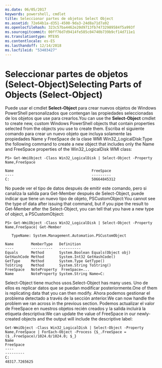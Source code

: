 ```yaml
---
ms.date: 06/05/2017
keywords: powershell, cmdlet
title: Seleccionar partes de objetos Select Object
ms.assetid: 72e64b1a-d351-4500-9da3-24d8a71d7a92
ms.openlocfilehash: 323c57ba4462e20d9713fb74732989584f5a993f
ms.sourcegitcommit: 00ff76d7d9414fe585c04740b739b9cf14d711e1
ms.translationtype: MTE95
ms.contentlocale: es-ES
ms.lasthandoff: 12/14/2018
ms.locfileid: "53403427"
---
```

# <a name="selecting-parts-of-objects-select-object"></a><span data-ttu-id="e8048-103">Seleccionar partes de objetos (Select-Object)</span><span class="sxs-lookup"><span data-stu-id="e8048-103">Selecting Parts of Objects (Select-Object)</span></span>

<span data-ttu-id="e8048-104">Puede usar el cmdlet **Select-Object** para crear nuevos objetos de Windows PowerShell personalizados que contengan las propiedades seleccionadas de los objetos que use para crearlos.</span><span class="sxs-lookup"><span data-stu-id="e8048-104">You can use the **Select-Object** cmdlet to create new, custom Windows PowerShell objects that contain properties selected from the objects you use to create them.</span></span> <span data-ttu-id="e8048-105">Escriba el siguiente comando para crear un nuevo objeto que incluya solamente las propiedades Name y FreeSpace de la clase WMI Win32_LogicalDisk:</span><span class="sxs-lookup"><span data-stu-id="e8048-105">Type the following command to create a new object that includes only the Name and FreeSpace properties of the Win32_LogicalDisk WMI class:</span></span>

```
PS> Get-WmiObject -Class Win32_LogicalDisk | Select-Object -Property Name,FreeSpace

Name                                    FreeSpace
----                                    ---------
C:                                      50664845312
```

<span data-ttu-id="e8048-106">No puede ver el tipo de datos después de emitir este comando, pero si canaliza la salida para Get-Member después de Select-Object, puede indicar que tiene un nuevo tipo de objeto, PSCustomObject:</span><span class="sxs-lookup"><span data-stu-id="e8048-106">You cannot see the type of data after issuing that command, but if you pipe the result to Get-Member after the Select-Object, you can tell that you have a new type of object, a PSCustomObject:</span></span>

```
PS> Get-WmiObject -Class Win32_LogicalDisk | Select-Object -Property Name,FreeSpace| Get-Member

   TypeName: System.Management.Automation.PSCustomObject

Name        MemberType   Definition
----        ----------   ----------
Equals      Method       System.Boolean Equals(Object obj)
GetHashCode Method       System.Int32 GetHashCode()
GetType     Method       System.Type GetType()
ToString    Method       System.String ToString()
FreeSpace   NoteProperty  FreeSpace=...
Name        NoteProperty System.String Name=C:
```

<span data-ttu-id="e8048-107">Select-Object tiene muchos usos.</span><span class="sxs-lookup"><span data-stu-id="e8048-107">Select-Object has many uses.</span></span> <span data-ttu-id="e8048-108">Uno de ellos es replicar datos que se puedan modificar posteriormente.</span><span class="sxs-lookup"><span data-stu-id="e8048-108">One of them is replicating data that you can then modify.</span></span> <span data-ttu-id="e8048-109">Ahora podemos gestionar el problema detectado a través de la sección anterior.</span><span class="sxs-lookup"><span data-stu-id="e8048-109">We can now handle the problem we ran across in the previous section.</span></span> <span data-ttu-id="e8048-110">Podemos actualizar el valor de FreeSpace en nuestros objetos recién creados y la salida incluirá la etiqueta descriptiva:</span><span class="sxs-lookup"><span data-stu-id="e8048-110">We can update the value of FreeSpace in our newly-created objects and the output will include the descriptive label:</span></span>

```
Get-WmiObject -Class Win32_LogicalDisk | Select-Object -Property Name,FreeSpace | ForEach-Object -Process {$_.FreeSpace = ($_.FreeSpace)/1024.0/1024.0; $_}
Name                                                                  FreeSpace
----                                                                  ---------
C:                                                                48317.7265625
```